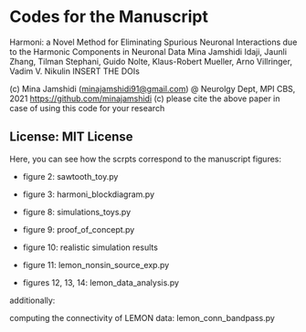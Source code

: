 # Codes for the Manuscript

Harmoni: a Novel Method for Eliminating Spurious Neuronal Interactions due to the Harmonic Components in Neuronal Data
Mina Jamshidi Idaji, Jaunli Zhang, Tilman Stephani, Guido Nolte, Klaus-Robert Mueller, Arno Villringer, Vadim V. Nikulin
INSERT THE DOIs

(c) Mina Jamshidi (minajamshidi91@gmail.com) @ Neurolgy Dept, MPI CBS, 2021
https://github.com/minajamshidi
(c) please cite the above paper in case of using this code for your research

License: MIT License
-----------------------------------------------------------------------


Here, you can see how the scrpts correspond to the manuscript figures:

* figure 2: sawtooth_toy.py

* figure 3: harmoni_blockdiagram.py

* figure 8: simulations_toys.py

* figure 9: proof_of_concept.py

* figure 10: realistic simulation results

* figure 11: lemon_nonsin_source_exp.py

* figures 12, 13, 14: lemon_data_analysis.py

additionally:

computing the connectivity of LEMON data: lemon_conn_bandpass.py




